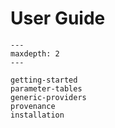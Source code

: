 # User Guide

```{toctree}
---
maxdepth: 2
---

getting-started
parameter-tables
generic-providers
provenance
installation
```
